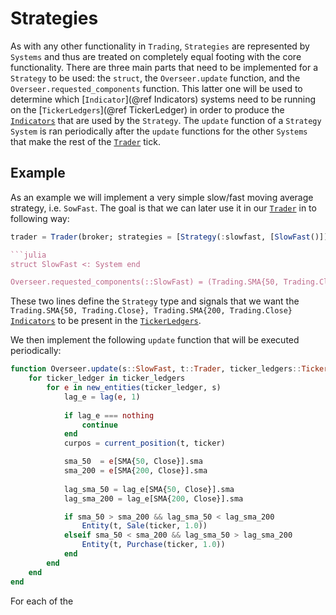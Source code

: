 # Strategies

As with any other functionality in `Trading`, `Strategies` are represented by `Systems` and thus are treated on completely equal footing with the core functionality.
There are three main parts that need to be implemented for a `Strategy` to be used: the `struct`, the `Overseer.update` function, and the `Overseer.requested_components` function.
This latter one will be used to determine which [`Indicator`](@ref Indicators) systems need to be running on the [`TickerLedgers`](@ref TickerLedger) in order to produce
the [`Indicators`](@ref) that are used by the `Strategy`.
The `update` function of a `Strategy` `System` is ran periodically after the `update` functions for the other `Systems` that make the rest of the [`Trader`](@ref) tick.

## Example
As an example we will implement a very simple slow/fast moving average strategy, i.e. `SowFast`.
The goal is that we can later use it in our [`Trader`](@ref) in to following way:

```julia
trader = Trader(broker; strategies = [Strategy(:slowfast, [SlowFast()]) => ["stock1", "stock2"]),

```julia
struct SlowFast <: System end

Overseer.requested_components(::SlowFast) = (Trading.SMA{50, Trading.Close}, Trading.SMA{200, Trading.Close})
```

These two lines define the `Strategy` type and signals that we want the `Trading.SMA{50, Trading.Close}, Trading.SMA{200, Trading.Close}` [`Indicators`](@ref) to be present in the [`TickerLedgers`](@ref).

We then implement the following `update` function that will be executed periodically:
```julia
function Overseer.update(s::SlowFast, t::Trader, ticker_ledgers::TickerLedger)
    for ticker_ledger in ticker_ledgers
        for e in new_entities(ticker_ledger, s)
            lag_e = lag(e, 1)
            
            if lag_e === nothing
                continue
            end
            curpos = current_position(t, ticker)

            sma_50  = e[SMA{50, Close}].sma
            sma_200 = e[SMA{200, Close}].sma
            
            lag_sma_50 = lag_e[SMA{50, Close}].sma
            lag_sma_200 = lag_e[SMA{200, Close}].sma

            if sma_50 > sma_200 && lag_sma_50 < lag_sma_200
                Entity(t, Sale(ticker, 1.0))
            elseif sma_50 < sma_200 && lag_sma_50 > lag_sma_200
                Entity(t, Purchase(ticker, 1.0))
            end
        end
    end
end
```

For each of the
